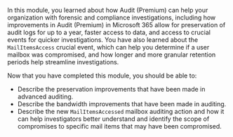 In this module, you learned about how Audit (Premium) can help your organization with forensic and compliance investigations, including how improvements in Audit (Premium) in Microsoft 365 allow for preservation of audit logs for up to a year, faster access to data, and access to crucial events for quicker investigations.  You have also learned about the `MailItemsAccess` crucial event, which can help you determine if a user mailbox was compromised, and how longer and more granular retention periods help streamline investigations.

Now that you have completed this module, you should be able to:

- Describe the preservation improvements that have been made in advanced auditing.
- Describe the bandwidth improvements that have been made in auditing.
- Describe the new `MailItemsAccessed` mailbox auditing action and how it can help investigators better understand and identify the scope of compromises to specific mail items that may have been compromised.
